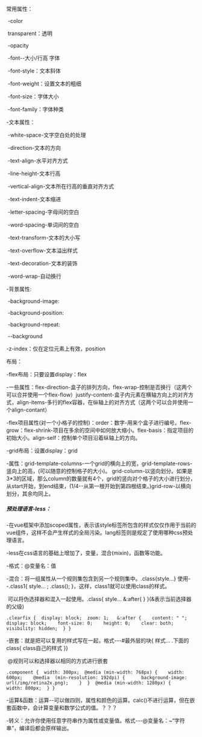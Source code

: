 常用属性：

​	-color

​		transparent：透明

​	-opacity

​	-font--大小/行高 字体

​		-font-style：文本斜体

​		-font-weight：设置文本的粗细

​		-font-size：字体大小

​		-font-family：字体种类

-文本属性：

​	-white-space-文字空白处的处理

​	-direction-文本的方向

​	-text-align-水平对齐方式

​	-line-height-文本行高

​	-vertical-align-文本所在行高的垂直对齐方式

​	-text-indent-文本缩进

​	-letter-spacing-字母间的空白

​	-word-spacing-单词间的空白

​	-text-transform-文本的大小写

​	-text-overflow-文本溢出样式

​	-text-decoration-文本的装饰

​	-word-wrap-自动换行

-背景属性:

​	-background-image:

​	-background-position:

​	-background-repeat:

​	--background

-z-index：仅在定位元素上有效，position



布局：	

-flex布局：只要设置display：flex

​	-一些属性：flex-direction-盒子的排列方向，flex-wrap-控制是否换行（这两个可以合并使用一个flex-flow）justify-content-盒子内元素在横轴方向上的对齐方式，align-items-多行的flex容器，在纵轴上的对齐方式（这两个可以合并使用一个align-contant）

​	-flex项目属性(对一个小格子的控制)：order：数字-用来个盒子进行编号。flex-grow：flex-shrink-项目在多余的空间中如何放大缩小。flex-basis：指定项目的初始大小。align-self：控制单个项目沿着纵轴上的方向。

-grid布局：设置display：grid

​	-属性：grid-template-columns-一个grid的横向上的宽，grid-template-rows-竖向上的高，(可以随意的控制格子的大小)。 grid-column-以竖向划分。如果是3*3的区域，那么column的数量就有4个，grid的竖向对个格子的大小进行划分，从start开始，到end结束，(1/4--从第一根开始到第四根结束。)grid-row-以横向划分，其余均同上。





##### 预处理语言-less：

-在vue框架中添加scoped属性，表示该style标签所包含的样式仅仅作用于当前的vue组件，这样不会产生样式的全局污染。lang标签则是规定了使用哪种css预处理语言。

-less在css语言的基础上增加了，变量，混合(mixin)，函数等功能。

-格式：@变量名：值

-混合：将一组属性从一个规则集包含到另一个规则集中。.class{style...}  使用--.class1{ style... ;  .class(); }，这样，class1就可以使用class的样式。

​	可以将伪选择器和混入一起使用。.class{ style...  &:after{  } }(&表示当前选择器的父级)

`.clearfix {  display: block;  zoom: 1;   &:after {    content: " ";    display: block;    font-size: 0;    height: 0;    clear: both;    visibility: hidden;  } }`

-嵌套：就是把可以复用的样式写在一起，格式---#最外层的块{ 样式... .下面的class{ class自己的样式 }}

​	@规则可以和选择器以相同的方式进行嵌套

`.component {  width: 300px;  @media (min-width: 768px) {    width: 600px;    @media  (min-resolution: 192dpi) {      background-image: url(/img/retina2x.png);    }  }  @media (min-width: 1280px) {    width: 800px;  } }`

-运算&函数：运算--可以做四则，属性和颜色的运算。calc()不进行运算，但在嵌套函数中，会计算变量和数学公式的值。？？？

-转义：允许你使用任意字符串作为属性或变量值。格式---@变量名：~“字符串”，编译后都会原样输出。




